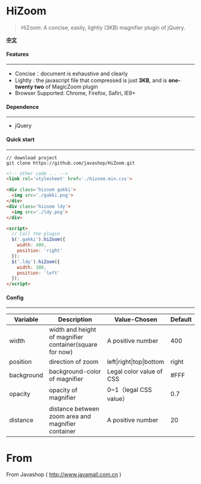 # HiZoom

> HiZoom: A concise, easily, lightly (3KB) magnifier plugin of jQuery.



**[中文](./README_ZH.md)**

#### Features

---

* Concise：document is exhaustive and clearly
* Lightly : the javascript file that compressed is just **3KB**, and is **one-twenty two** of MagicZoom plugin 
* Browser Supported: Chrome, Firefox, Safiri, IE9+



#### Dependence

---

* jQuery



#### Quick start

---

```shell
// download project
git clone https://github.com/javashop/HiZoom.git
```



```Html
<!-- other code ... -->
<link rel='stylesheet' href='./hizoom.min.css'>

<div class='hizoom gakki'>
  <img src='./gakki.png'>
</div>
<div class='hizoom ldy'>
  <img src='./ldy.png'>
</div>

<script>
  // Call the plugin
  $('.gakki').hiZoom({
    width: 400,
    position: 'right'
  });
  $('.ldy').hiZoom({
    width: 300,
    position: 'left'
  });
</script>
```



#### Config

---

| Variable   | Description                              | Value-Chosen             | Default |
| ---------- | ---------------------------------------- | ------------------------ | ------- |
| width      | width and height of magnifier container(square for now) | A positive number        | 400     |
| position   | direction of zoom                        | left\|right\|top\|bottom | right   |
| background | background-color of magnifier            | Legal color value of CSS | #FFF    |
| opacity    | opacity of magnifier                     | 0~1（legal CSS value）     | 0.7     |
| distance   | distance between zoom area and magnifier container | A positive number        | 20      |

# From

From Javashop ( http://www.javamall.com.cn )
